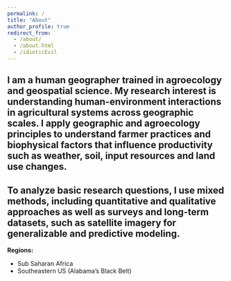 ```yaml
---
permalink: /
title: "About"
author_profile: true
redirect_from: 
  - /about/
  - /about.html
  - /idioticEvil
---
```

I am a human geographer trained in agroecology and geospatial science. My research interest is understanding human-environment interactions in agricultural systems across geographic scales. I apply geographic and agroecology principles to understand farmer practices and biophysical factors that influence productivity such as weather, soil, input resources and land use changes.
---
To analyze basic research questions, I use mixed methods, including quantitative and qualitative approaches as well as surveys and long-term datasets, such as satellite imagery for generalizable and predictive modeling. 
---
**Regions:** 
- Sub Saharan Africa
- Southeastern US (Alabama’s Black Belt)
